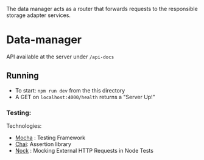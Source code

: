 The data manager acts as a router that forwards requests to the responsible storage adapter services.

# Data-manager

API available at the server under `/api-docs`

## Running

- To start: `npm run dev` from the this directory
- A GET on `localhost:4000/health` returns a "Server Up!"


### Testing:
Technologies:
- [Mocha](https://mochajs.org/) : Testing Framework
- [Chai](https://www.chaijs.com/): Assertion library
- [Nock](https://github.com/nock/nock) : Mocking External HTTP Requests in Node Tests 
